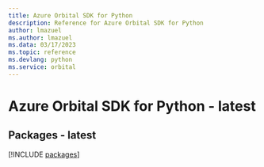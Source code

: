 ```yaml
---
title: Azure Orbital SDK for Python
description: Reference for Azure Orbital SDK for Python
author: lmazuel
ms.author: lmazuel
ms.data: 03/17/2023
ms.topic: reference
ms.devlang: python
ms.service: orbital
---
```

# Azure Orbital SDK for Python - latest
## Packages - latest
[!INCLUDE [packages](orbital-index.md)]